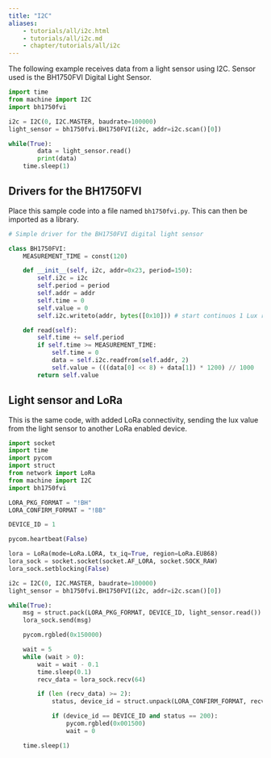 ```yaml
---
title: "I2C"
aliases:
    - tutorials/all/i2c.html
    - tutorials/all/i2c.md
    - chapter/tutorials/all/i2c
---
```


The following example receives data from a light sensor using I2C. Sensor used is the BH1750FVI Digital Light Sensor.

```python
import time
from machine import I2C
import bh1750fvi

i2c = I2C(0, I2C.MASTER, baudrate=100000)
light_sensor = bh1750fvi.BH1750FVI(i2c, addr=i2c.scan()[0])

while(True):
        data = light_sensor.read()
        print(data)
    time.sleep(1)
```

## Drivers for the BH1750FVI

Place this sample code into a file named `bh1750fvi.py`. This can then be imported as a library.

```python
# Simple driver for the BH1750FVI digital light sensor

class BH1750FVI:
    MEASUREMENT_TIME = const(120)

    def __init__(self, i2c, addr=0x23, period=150):
        self.i2c = i2c
        self.period = period
        self.addr = addr
        self.time = 0
        self.value = 0
        self.i2c.writeto(addr, bytes([0x10])) # start continuos 1 Lux readings every 120ms

    def read(self):
        self.time += self.period
        if self.time >= MEASUREMENT_TIME:
            self.time = 0
            data = self.i2c.readfrom(self.addr, 2)
            self.value = (((data[0] << 8) + data[1]) * 1200) // 1000
        return self.value
```

## Light sensor and LoRa

This is the same code, with added LoRa connectivity, sending the lux value from the light sensor to another LoRa enabled device.

```python
import socket
import time
import pycom
import struct
from network import LoRa
from machine import I2C
import bh1750fvi

LORA_PKG_FORMAT = "!BH"
LORA_CONFIRM_FORMAT = "!BB"

DEVICE_ID = 1

pycom.heartbeat(False)

lora = LoRa(mode=LoRa.LORA, tx_iq=True, region=LoRa.EU868)
lora_sock = socket.socket(socket.AF_LORA, socket.SOCK_RAW)
lora_sock.setblocking(False)

i2c = I2C(0, I2C.MASTER, baudrate=100000)
light_sensor = bh1750fvi.BH1750FVI(i2c, addr=i2c.scan()[0])

while(True):
    msg = struct.pack(LORA_PKG_FORMAT, DEVICE_ID, light_sensor.read())
    lora_sock.send(msg)

    pycom.rgbled(0x150000)

    wait = 5
    while (wait > 0):
        wait = wait - 0.1
        time.sleep(0.1)
        recv_data = lora_sock.recv(64)

        if (len (recv_data) >= 2):
            status, device_id = struct.unpack(LORA_CONFIRM_FORMAT, recv_data)

            if (device_id == DEVICE_ID and status == 200):
                pycom.rgbled(0x001500)
                wait = 0

    time.sleep(1)
```

